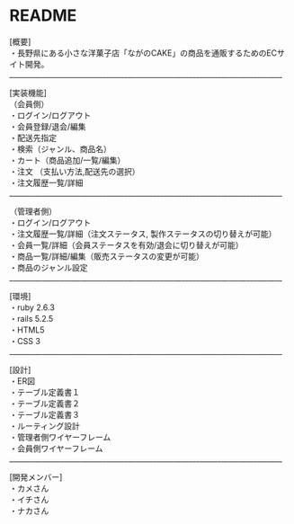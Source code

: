 # README

[概要]<br>
・長野県にある小さな洋菓子店「ながのCAKE」の商品を通販するためのECサイト開発。<br>
____________________________________________________________________________<br>

[実装機能]<br>
（会員側）<br>
・ログイン/ログアウト<br>
・会員登録/退会/編集<br>
・配送先指定<br>
・検索（ジャンル、商品名）<br>
・カート（商品追加/一覧/編集）<br>
・注文 （支払い方法,配送先の選択）<br>
・注文履歴一覧/詳細<br>
____________________________________________________________________________<br>

（管理者側）<br>
・ログイン/ログアウト<br>
・注文履歴一覧/詳細（注文ステータス, 製作ステータスの切り替えが可能）<br>
・会員一覧/詳細（会員ステータスを有効/退会に切り替えが可能）<br>
・商品一覧/詳細/編集（販売ステータスの変更が可能）<br>
・商品のジャンル設定<br>
____________________________________________________________________________<br>

[環境]<br>
・ruby 2.6.3<br>
・rails 5.2.5<br>
・HTML5<br>
・CSS 3<br>
____________________________________________________________________________<br>

[設計]<br>
・ER図<br>
・テーブル定義書１<br>
・テーブル定義書２<br>
・テーブル定義書３<br>
・ルーティング設計<br>
・管理者側ワイヤーフレーム<br>
・会員側ワイヤーフレーム<br>
____________________________________________________________________________<br>

[開発メンバー]<br>
・カメさん<br>
・イチさん<br>
・ナカさん<br>
